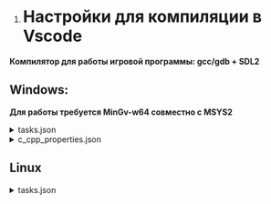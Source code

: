 1. # Настройки для компиляции в Vscode

**Компилятор для работы игровой программы: gcc/gdb + SDL2**

## Windows: 
**Для работы требуется MinGv-w64 совместно с MSYS2**

<details>
  <summary>tasks.json</summary>

  {
      "version": "2.0.0",
      "tasks": [
      {
          "label": "Build Tamagotchi Game",
          "type": "shell",
          "command": "C:\\msys64\\mingw64\\bin\\gcc.exe",
          "args": [
          "-fdiagnostics-color=always",
          "-g",
          "src/main.c",
          "src/graphics.c",
          "src/scene_manager.c",
          "src/menu_scene.c",
          "src/game_scene.c",
          "src/ui.c",
          "-o",
          "${workspaceFolder}\\game.exe",
          "-I", "${workspaceFolder}\\include",
          "-I", "C:\\msys64\\mingw64\\include\\SDL2",
          "-L", "C:\\msys64\\mingw64\\lib",
          "-lmingw32",
          "-lSDL2main",
          "-lSDL2",
          "-lSDL2_image",     
          "-lpng16", 
          "-lz", 
          "-ljpeg"     
          ],
          "options": {
          "cwd": "${workspaceFolder}"
          },
          "problemMatcher": ["$gcc"],
          "group": {
          "kind": "build",
          "isDefault": true
          }
      }
      ]
  }          
</details>

<details>
  <summary>c_cpp_properties.json</summary>

    {
        "configurations": [
        {
            "name": "Win32",
            "includePath": [
                "${workspaceFolder}/**",
                "C:/msys64/mingw64/include",
                "C:/msys64/mingw64/include/SDL2"                
            ],
            "defines": [
                "_DEBUG",
                "UNICODE",
                "_UNICODE"
            ],
            "windowsSdkVersion": "10.0.19041.0",
            "compilerPath": "cl.exe",
            "cStandard": "c17",
            "cppStandard": "c++17",
            "intelliSenseMode": "windows-msvc-x64"
        }
    ],
        "version": 4
    }
</details>

## Linux

<details>
  <summary>tasks.json</summary>
  
    {
      "version": "2.0.0",
      "tasks": [
        {
          "label": "Build Tamagotchi Game",
          "type": "shell",
          "command": "gcc",
          "args": [
            "-fdiagnostics-color=always",
            "-g",
            "src/main.c",
            "src/graphics.c",
            "src/scene_manager.c",
            "src/menu_scene.c",
            "src/game_scene.c",
            "src/ui.c",
            "-o",
            "${workspaceFolder}/game",
            "-I", "${workspaceFolder}/include",
            "-lSDL2main",
            "-lSDL2",
            "-lSDL2_image",  
          ],
          "options": {
            "cwd": "${workspaceFolder}"
          },
          "problemMatcher": [
            "$gcc"
          ],
          "group": {
            "kind": "build",
            "isDefault": true
          }
        }
      ]
    }
</details>
